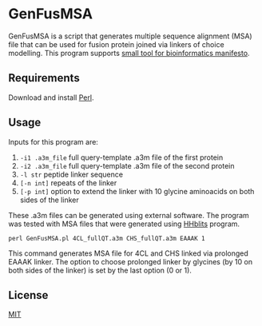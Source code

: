 # GenFusMSA

GenFusMSA is a script that generates multiple sequence alignment (MSA) file that can be used 
for fusion protein joined via linkers of choice modelling. This program supports [small tool for 
bioinformatics manifesto](https://github.com/pjotrp/bioinformatics).

## Requirements

Download and install [Perl](https://www.perl.org/get.html).

## Usage

Inputs for this program are:  
1. `-i1 .a3m_file` full query-template .a3m file of the first protein  
2. `-i2 .a3m_file` full query-template .a3m file of the second protein  
3. `-l str` peptide linker sequence
4. `[-n int]` repeats of the linker
5. `[-p int]` option to extend the linker with 10 glycine aminoacids on both sides of the linker

These .a3m files can be generated using external software. The program was tested with MSA
files that were generated using [HHblits](https://toolkit.tuebingen.mpg.de/tools/hhblits) program. 

`perl GenFusMSA.pl 4CL_fullQT.a3m CHS_fullQT.a3m EAAAK 1`  

This command generates MSA file for 4CL and CHS linked via prolonged EAAAK linker. The 
option to choose prolonged linker by glycines (by 10 on both sides of the linker) is set by the 
last option (0 or 1).

## License
[MIT](https://choosealicense.com/licenses/mit/)


